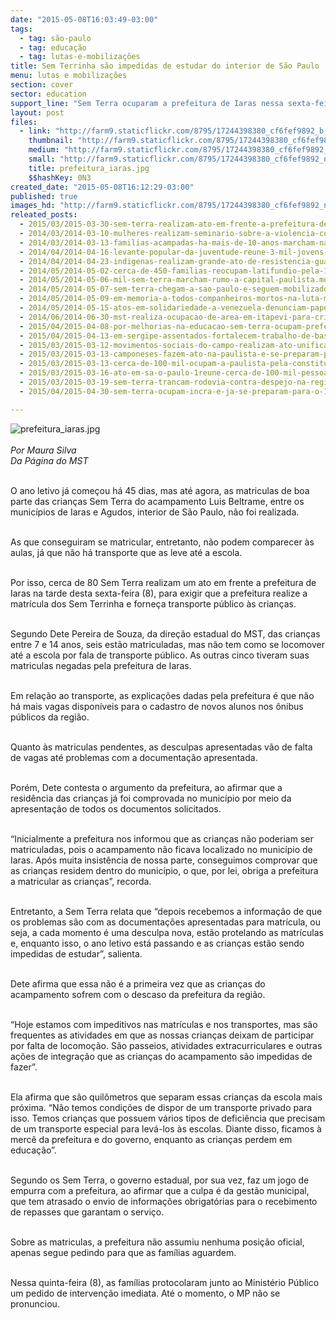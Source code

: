 ```yaml
---
date: "2015-05-08T16:03:49-03:00"
tags:
  - tag: são-paulo
  - tag: educação
  - tag: lutas-e-mobilizações
title: Sem Terrinha são impedidas de estudar do interior de São Paulo
menu: lutas e mobilizações
section: cover
sector: education
support_line: "Sem Terra ocuparam a prefeitura de Iaras nessa sexta-feira (8), para exigir que a prefeitura realize a matrícula dos Sem Terrinha e forneça transporte público às crianças."
layout: post
files:
  - link: "http://farm9.staticflickr.com/8795/17244398380_cf6fef9892_b.jpg"
    thumbnail: "http://farm9.staticflickr.com/8795/17244398380_cf6fef9892_t.jpg"
    medium: "http://farm9.staticflickr.com/8795/17244398380_cf6fef9892_z.jpg"
    small: "http://farm9.staticflickr.com/8795/17244398380_cf6fef9892_n.jpg"
    title: prefeitura_iaras.jpg
    $$hashKey: 0N3
created_date: "2015-05-08T16:12:29-03:00"
published: true
images_hd: "http://farm9.staticflickr.com/8795/17244398380_cf6fef9892_n.jpg"
releated_posts:
  - 2015/03/2015-03-30-sem-terra-realizam-ato-em-frente-a-prefeitura-de-ribeirao-preto.md
  - 2014/03/2014-03-10-mulheres-realizam-seminario-sobre-a-violencia-contra-a-mulher-em-sp.md
  - 2014/03/2014-03-13-familias-acampadas-ha-mais-de-10-anos-marcham-na-regiao-de-iaras-sp.md
  - 2014/04/2014-04-16-levante-popular-da-juventude-reune-3-mil-jovens-em-sao-paulo.md
  - 2014/04/2014-04-23-indigenas-realizam-grande-ato-de-resistencia-guarani-em-sao-paulo.md
  - 2014/05/2014-05-02-cerca-de-450-familias-reocupam-latifundio-pela-11-vez-em-serrana-sp.md
  - 2014/05/2014-05-06-mil-sem-terra-marcham-rumo-a-capital-paulista.md
  - 2014/05/2014-05-07-sem-terra-chegam-a-sao-paulo-e-seguem-mobilizados-nos-proximos-dias.md
  - 2014/05/2014-05-09-em-memoria-a-todos-companheiros-mortos-na-luta-marchamos-novamente.md
  - 2014/05/2014-05-15-atos-em-solidariedade-a-venezuela-denunciam-papel-da-imprensa.md
  - 2014/06/2014-06-30-mst-realiza-ocupacao-de-area-em-itapevi-para-criar-comuna-urbana.md
  - 2015/04/2015-04-08-por-melhorias-na-educacao-sem-terra-ocupam-prefeitura-de-jardim-alegre-no-pr.md
  - 2015/04/2015-04-13-em-sergipe-assentados-fortalecem-trabalho-de-base.md
  - 2015/03/2015-03-12-movimentos-sociais-do-campo-realizam-ato-unificado-em-sp.md
  - 2015/03/2015-03-13-camponeses-fazem-ato-na-paulista-e-se-preparam-para-esta-sexta.md
  - 2015/03/2015-03-13-cerca-de-100-mil-ocupam-a-paulista-pela-constituinte-e-em-defesa-da-petrobras.md
  - 2015/03/2015-03-16-ato-em-sa-o-paulo-1reune-cerca-de-100-mil-pessoas.md
  - 2015/03/2015-03-19-sem-terra-trancam-rodovia-contra-despejo-na-regiao-do-vale-do-paraiba-em-sp.md
  - 2015/04/2015-04-30-sem-terra-ocupam-incra-e-ja-se-preparam-para-o-1-de-maio-em-sao-paulo.md

---
```

<p><img alt="prefeitura_iaras.jpg" src="http://farm9.staticflickr.com/8795/17244398380_cf6fef9892_b.jpg" /><br />
<br />
<em>Por Maura Silva<br />
Da P&aacute;gina do MST</em></p>

<p><br />
O ano letivo j&aacute; come&ccedil;ou h&aacute; 45 dias, mas at&eacute; agora, as matriculas de boa parte das crian&ccedil;as Sem Terra do acampamento Luis Beltrame, entre os munic&iacute;pios de Iaras e Agudos, interior de S&atilde;o Paulo, n&atilde;o foi realizada.</p>

<p><br />
As que conseguiram se matricular, entretanto, n&atilde;o podem comparecer &agrave;s aulas, j&aacute; que n&atilde;o h&aacute; transporte que as leve at&eacute; a escola.</p>

<p><br />
Por isso, cerca de 80 Sem Terra realizam um ato em frente a prefeitura de Iaras na tarde desta sexta-feira (8), para exigir que a prefeitura realize a matr&iacute;cula dos Sem Terrinha e forne&ccedil;a transporte p&uacute;blico &agrave;s crian&ccedil;as.</p>

<p><br />
Segundo Dete Pereira de Souza, da dire&ccedil;&atilde;o estadual do MST, das crian&ccedil;as entre 7 e 14 anos, seis est&atilde;o matriculadas, mas n&atilde;o tem como se locomover at&eacute; a escola por fala de transporte p&uacute;blico. As outras cinco tiveram suas matriculas negadas pela prefeitura de Iaras.</p>

<p><br />
Em rela&ccedil;&atilde;o ao transporte, as explica&ccedil;&otilde;es dadas pela prefeitura &eacute; que n&atilde;o h&aacute; mais vagas dispon&iacute;veis para o cadastro de novos alunos nos &ocirc;nibus p&uacute;blicos da regi&atilde;o.</p>

<p><br />
Quanto &agrave;s matriculas pendentes, as desculpas apresentadas v&atilde;o de falta de vagas at&eacute; problemas com a documenta&ccedil;&atilde;o apresentada.</p>

<p><br />
Por&eacute;m, Dete contesta o argumento da prefeitura, ao afirmar que a resid&ecirc;ncia das crian&ccedil;as j&aacute; foi comprovada no munic&iacute;pio por meio da apresenta&ccedil;&atilde;o de todos os documentos solicitados.</p>

<p><br />
&ldquo;Inicialmente a prefeitura nos informou que as crian&ccedil;as n&atilde;o poderiam ser matriculadas, pois o acampamento n&atilde;o ficava localizado no munic&iacute;pio de Iaras. Ap&oacute;s muita insist&ecirc;ncia de nossa parte, conseguimos comprovar que as crian&ccedil;as residem dentro do munic&iacute;pio, o que, por lei, obriga a prefeitura a matricular as crian&ccedil;as&rdquo;, recorda.</p>

<p><br />
Entretanto, a Sem Terra relata que &ldquo;depois recebemos a informa&ccedil;&atilde;o de que os problemas s&atilde;o com as documenta&ccedil;&otilde;es apresentadas para matr&iacute;cula, ou seja, a cada momento &eacute; uma desculpa nova, est&atilde;o protelando as matr&iacute;culas e, enquanto isso, o ano letivo est&aacute; passando e as crian&ccedil;as est&atilde;o sendo impedidas de estudar&rdquo;, salienta.</p>

<p><br />
Dete afirma que essa n&atilde;o &eacute; a primeira vez que as crian&ccedil;as do acampamento sofrem com o descaso da prefeitura da regi&atilde;o.</p>

<p><br />
&ldquo;Hoje estamos com impeditivos nas matr&iacute;culas e nos transportes, mas s&atilde;o frequentes as atividades em que as nossas crian&ccedil;as deixam de participar por falta de locomo&ccedil;&atilde;o. S&atilde;o passeios, atividades extracurriculares e outras a&ccedil;&otilde;es de integra&ccedil;&atilde;o que as crian&ccedil;as do acampamento s&atilde;o impedidas de fazer&rdquo;.</p>

<p><br />
Ela afirma que s&atilde;o quil&ocirc;metros que separam essas crian&ccedil;as da escola mais pr&oacute;xima. &ldquo;N&atilde;o temos condi&ccedil;&otilde;es de dispor de um transporte privado para isso. Temos crian&ccedil;as que possuem v&aacute;rios tipos de defici&ecirc;ncia que precisam de um transporte especial para lev&aacute;-los &agrave;s escolas. Diante disso, ficamos &agrave; merc&ecirc; da prefeitura e do governo, enquanto as crian&ccedil;as perdem em educa&ccedil;&atilde;o&rdquo;.</p>

<p><br />
Segundo os Sem Terra, o governo estadual, por sua vez, faz um jogo de empurra com a prefeitura, ao afirmar que a culpa &eacute; da gest&atilde;o municipal, que tem atrasado o envio de informa&ccedil;&otilde;es obrigat&oacute;rias para o recebimento de repasses que garantam o servi&ccedil;o.</p>

<p><br />
Sobre as matriculas, a prefeitura n&atilde;o assumiu nenhuma posi&ccedil;&atilde;o oficial, apenas segue pedindo para que as fam&iacute;lias aguardem.</p>

<p><br />
Nessa quinta-feira (8), as fam&iacute;lias protocolaram junto ao Minist&eacute;rio P&uacute;blico um pedido de interven&ccedil;&atilde;o imediata. At&eacute; o momento, o MP n&atilde;o se pronunciou.</p>
